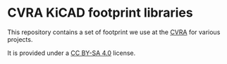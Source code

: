 # CVRA KiCAD footprint libraries

This repository contains a set of footprint we use at the [CVRA](http://cvra.ch) for various projects.

It is provided under a [CC BY-SA 4.0](https://creativecommons.org/licenses/by-sa/4.0/) license.
